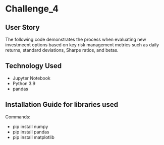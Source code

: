 # Challenge_4

## User Story ##
The following code demonstrates the process when evaluating new investmeent options based on key risk management metrics such as daily returns, standard deviations, Sharpe ratios, and betas. 

## Technology Used ##
- Jupyter Notebook
- Python 3.9
- pandas

## Installation Guide for libraries used ##
Commands:
- pip install numpy
- pip install pandas
- pip install matplotlib

